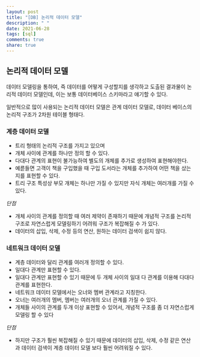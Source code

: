 ```yaml
---
layout: post
title: "[DB] 논리적 데이터 모델"
description: " "
date: 2021-06-28
tags: [sql]
comments: true
share: true
---
```



## 논리적 데이터 모델

데이터 모델링을 통하여, 즉 데이터를 어떻게 구성할지를 생각하고 도출된 결과물이 논리적 데이터 모델인데, 이는 보통 데이터베이스 스키마라고 얘기할 수 있다.

일반적으로 많이 사용되는 논리적 데이터 모델은 관계 데이터 모델로, 데이터 베이스의 논리적 구조가 2차원 테이블 형태다.

### 계층 데이터 모델

- 트리 형태의 논리적 구조를 가지고 있으며
- 개체 사이에 관계를 하나만 정의 할 수 있다.
- 다대다 관계의 표현이 불가능하여 별도의 개체를 추가로 생성하여 표현해야한다.
- 예륻들면 고객이 책을 구입했을 때 구입 도서라는 개체를 추가하여 어떤 책을 샀는지를 표현할 수 있다.
- 트리 구조 특성상 부모 개체는 하나만 가질 수 있지만 자식 개체는 여러개를 가질 수 있다.

_단점_

- 개체 사이의 관계를 정의할 때 여러 제약이 존재하기 때문에 개념적 구조를 논리적 구조로 자연스럽게 모델링하기 어려워 구조가 복잡해질 수 가 있다.
- 데이터의 삽입, 삭제, 수정 등의 연산, 원하는 데이터 검색이 쉽지 않다.

### 네트워크 데이터 모델

- 계층 데이터와 달리 관계를 여러개 정의할 수 있다.
- 일대다 관계만 표현할 수 있다.
- 일대다 관계만 표현할 수 있기 때문에 두 개체 사이의 일대 다 관계를 이용해 다대다 관계를 표현한다.
- 네트워크 데이터 모델에서는 오너와 멤버 관계라고 지칭한다.
- 오너는 여러개의 멤버, 멤버는 여러개의 오너 관계를 가질 수 있다.
- 개체들 사이의 관계를 두개 이상 표현할 수 있어서, 개념적 구조를 좀 더 자연스럽게 모델링 할 수 있다

_단점_

- 하지만 구조가 훨씬 복잡해질 수 있기 때문에 데이터의 삽입, 삭제, 수정 같은 연산과 데이터 검색이 계층 데이터 모델 보다 훨씬 어려워질 수 있다.
